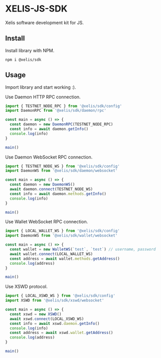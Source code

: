 # XELIS-JS-SDK

Xelis software development kit for JS.

## Install

Install library with NPM.

`npm i @xelis/sdk`

## Usage

Import library and start working :).

Use Daemon HTTP RPC connection.

```js
import { TESTNET_NODE_RPC } from '@xelis/sdk/config'
import DaemonRPC from '@xelis/sdk/daemon/rpc'

const main = async () => {
  const daemon = new DaemonRPC(TESTNET_NODE_RPC)
  const info = await daemon.getInfo()
  console.log(info)
}

main()
```

Use Daemon WebSocket RPC connection.

```js
import { TESTNET_NODE_WS } from '@xelis/sdk/config'
import DaemonWS from '@xelis/sdk/daemon/websocket'

const main = async () => {
  const daemon = new DaemonWS()
  await daemon.connect(TESTNET_NODE_WS)
  const info = await daemon.methods.getInfo()
  console.log(info)
}

main()
```

Use Wallet WebSocket RPC connection.

```js
import { LOCAL_WALLET_WS } from '@xelis/sdk/config'
import DaemonWS from '@xelis/sdk/wallet/websocket'

const main = async () => {
  const wallet = new WalletWS(`test`, `test`) // username, password
  await wallet.connect(LOCAL_WALLET_WS)
  const address = await wallet.methods.getAddress()
  console.log(address)
}

main()
```

Use XSWD protocol.

```js
import { LOCAL_XSWD_WS } from '@xelis/sdk/config'
import XSWD from '@xelis/sdk/xswd/websocket'

const main = async () => {
  const xswd = new XSWD()
  await xswd.connect(LOCAL_XSWD_WS)
  const info = await xswd.daemon.getInfo()
  console.log(info)
  const address = await xswd.wallet.getAddress()
  console.log(address)
}

main()
```
